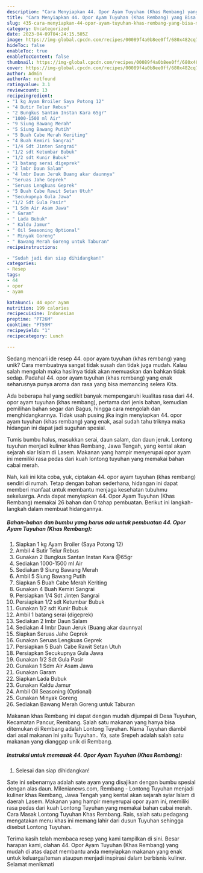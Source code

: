 ```yaml
---
description: "Cara Menyiapkan 44. Opor Ayam Tuyuhan (Khas Rembang) yang Bisa Manjain Lidah"
title: "Cara Menyiapkan 44. Opor Ayam Tuyuhan (Khas Rembang) yang Bisa Manjain Lidah"
slug: 435-cara-menyiapkan-44-opor-ayam-tuyuhan-khas-rembang-yang-bisa-manjain-lidah
category: Uncategorized
date: 2023-04-09T04:24:15.505Z
image: https://img-global.cpcdn.com/recipes/00089f4a0b8ee0ff/680x482cq70/44-opor-ayam-tuyuhan-khas-rembang-foto-resep-utama.jpg
hideToc: false
enableToc: true
enableTocContent: false
thumbnail: https://img-global.cpcdn.com/recipes/00089f4a0b8ee0ff/680x482cq70/44-opor-ayam-tuyuhan-khas-rembang-foto-resep-utama.jpg
cover: https://img-global.cpcdn.com/recipes/00089f4a0b8ee0ff/680x482cq70/44-opor-ayam-tuyuhan-khas-rembang-foto-resep-utama.jpg
author: Admin
authorAv: notfound
ratingvalue: 3.1
reviewcount: 13
recipeingredient:
- "1 kg Ayam Broiler Saya Potong 12"
- "4 Butir Telur Rebus"
- "2 Bungkus Santan Instan Kara 65gr"
- "1000-1500 ml Air"
- "9 Siung Bawang Merah"
- "5 Siung Bawang Putih"
- "5 Buah Cabe Merah Keriting"
- "4 Buah Kemiri Sangrai"
- "1/4 Sdt Jinten Sangrai"
- "1/2 sdt Ketumbar Bubuk"
- "1/2 sdt Kunir Bubuk"
- "1 batang serai digeprek"
- "2 lmbr Daun Salam"
- "4 lmbr Daun Jeruk Buang akar daunnya"
- "Seruas Jahe Geprek"
- "Seruas Lengkuas Geprek"
- "5 Buah Cabe Rawit Setan Utuh"
- "Secukupnya Gula Jawa"
- "1/2 Sdt Gula Pasir"
- "1 Sdm Air Asam Jawa"
- " Garam"
- " Lada Bubuk"
- " Kaldu Jamur"
- " Oil Seasoning Optional"
- " Minyak Goreng"
- " Bawang Merah Goreng untuk Taburan"
recipeinstructions:

- "Sudah jadi dan siap dihidangkan!"
categories:
- Resep
tags:
- 44
- opor
- ayam

katakunci: 44 opor ayam 
nutrition: 199 calories
recipecuisine: Indonesian
preptime: "PT26M"
cooktime: "PT59M"
recipeyield: "1"
recipecategory: Lunch

---
```





Sedang mencari ide resep 44. opor ayam tuyuhan (khas rembang) yang unik? Cara membuatnya sangat tidak susah dan tidak juga mudah. Kalau salah mengolah maka hasilnya tidak akan memuaskan dan bahkan tidak sedap. Padahal 44. opor ayam tuyuhan (khas rembang) yang enak seharusnya punya aroma dan rasa yang bisa memancing selera Kita.





Ada beberapa hal yang sedikit banyak mempengaruhi kualitas rasa dari 44. opor ayam tuyuhan (khas rembang), pertama dari jenis bahan, kemudian pemilihan bahan segar dan Bagus, hingga cara mengolah dan menghidangkannya. Tidak usah pusing jika ingin menyiapkan 44. opor ayam tuyuhan (khas rembang) yang enak,      asal sudah tahu triknya maka hidangan ini dapat jadi suguhan spesial.














Tumis bumbu halus, masukkan serai, daun salam, dan daun jeruk. Lontong tuyuhan menjadi kuliner khas Rembang, Jawa Tengah, yang kental akan sejarah siar Islam di Lasem. Makanan yang hampir menyerupai opor ayam ini memiliki rasa pedas dari kuah lontong tuyuhan yang memakai bahan cabai merah.






Nah, kali ini kita coba, yuk, ciptakan 44. opor ayam tuyuhan (khas rembang) sendiri di rumah. Tetap dengan bahan sederhana, hidangan ini dapat memberi manfaat untuk membantu menjaga kesehatan tubuhmu sekeluarga. Anda dapat menyiapkan 44. Opor Ayam Tuyuhan (Khas Rembang) memakai 26 bahan dan 0 tahap pembuatan. Berikut ini langkah-langkah dalam membuat hidangannya.

<!--inarticleads1-->

##### Bahan-bahan dan bumbu yang harus ada untuk pembuatan 44. Opor Ayam Tuyuhan (Khas Rembang):

1. Siapkan 1 kg Ayam Broiler (Saya Potong 12)
1. Ambil 4 Butir Telur Rebus
1. Gunakan 2 Bungkus Santan Instan Kara @65gr
1. Sediakan 1000-1500 ml Air
1. Sediakan 9 Siung Bawang Merah
1. Ambil 5 Siung Bawang Putih
1. Siapkan 5 Buah Cabe Merah Keriting
1. Gunakan 4 Buah Kemiri Sangrai
1. Persiapkan 1/4 Sdt Jinten Sangrai
1. Persiapkan 1/2 sdt Ketumbar Bubuk
1. Gunakan 1/2 sdt Kunir Bubuk
1. Ambil 1 batang serai (digeprek)
1. Sediakan 2 lmbr Daun Salam
1. Sediakan 4 lmbr Daun Jeruk (Buang akar daunnya)
1. Siapkan Seruas Jahe Geprek
1. Gunakan Seruas Lengkuas Geprek
1. Persiapkan 5 Buah Cabe Rawit Setan Utuh
1. Persiapkan Secukupnya Gula Jawa
1. Gunakan 1/2 Sdt Gula Pasir
1. Gunakan 1 Sdm Air Asam Jawa
1. Gunakan  Garam
1. Siapkan  Lada Bubuk
1. Gunakan  Kaldu Jamur
1. Ambil  Oil Seasoning (Optional)
1. Gunakan  Minyak Goreng
1. Sediakan  Bawang Merah Goreng untuk Taburan


Makanan khas Rembang ini dapat dengan mudah dijumpai di Desa Tuyuhan, Kecamatan Pancur, Rembang. Salah satu makanan yang hanya bisa ditemukan di Rembang adalah Lontong Tuyuhan. Nama Tuyuhan diambil dari asal makanan ini yaitu Tuyuhan.. Ya, sate Srepeh adalah salah satu makanan yang dianggap unik di Rembang. 

<!--inarticleads2-->

##### Instruksi untuk memasak 44. Opor Ayam Tuyuhan (Khas Rembang):


1. Selesai dan siap dihidangkan!

Sate ini sebenarnya adalah sate ayam yang disajikan dengan bumbu spesial dengan alas daun. Milenianews.com, Rembang - Lontong Tuyuhan menjadi kuliner khas Rembang, Jawa Tengah yang kental akan sejarah syiar Islam di daerah Lasem. Makanan yang hampir menyerupai opor ayam ini, memiliki rasa pedas dari kuah Lontong Tuyuhan yang memakai bahan cabai merah. Cara Masak Lontong Tuyuhan Khas Rembang. Rais, salah satu pedagang mengatakan menu khas ini memang lahir dari dusun Tuyuhan sehingga disebut Lontong Tuyuhan. 

Terima kasih telah membaca resep yang kami tampilkan di sini. Besar harapan kami, olahan 44. Opor Ayam Tuyuhan (Khas Rembang) yang mudah di atas dapat membantu anda menyiapkan makanan yang enak untuk keluarga/teman ataupun menjadi inspirasi dalam berbisnis kuliner. Selamat menikmati
